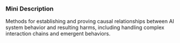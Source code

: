 ### Mini Description

Methods for establishing and proving causal relationships between AI system behavior and resulting harms, including handling complex interaction chains and emergent behaviors.
